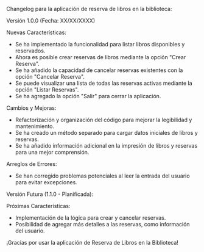 Changelog para la aplicación de reserva de libros en la biblioteca:

Versión 1.0.0 (Fecha: XX/XX/XXXX)

Nuevas Características:
- Se ha implementado la funcionalidad para listar libros disponibles y reservados.
- Ahora es posible crear reservas de libros mediante la opción "Crear Reserva".
- Se ha añadido la capacidad de cancelar reservas existentes con la opción "Cancelar Reserva".
- Se puede visualizar una lista de todas las reservas activas mediante la opción "Listar Reservas".
- Se ha agregado la opción "Salir" para cerrar la aplicación.

Cambios y Mejoras:
- Refactorización y organización del código para mejorar la legibilidad y mantenimiento.
- Se ha creado un método separado para cargar datos iniciales de libros y reservas.
- Se ha añadido información adicional en la impresión de libros y reservas para una mejor comprensión.

Arreglos de Errores:
- Se han corregido problemas potenciales al leer la entrada del usuario para evitar excepciones.

Versión Futura (1.1.0 - Planificada):

Próximas Características:
- Implementación de la lógica para crear y cancelar reservas.
- Posibilidad de agregar más detalles a las reservas, como información del usuario.

¡Gracias por usar la aplicación de Reserva de Libros en la Biblioteca!
